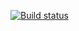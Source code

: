 [![Build status](https://ci.appveyor.com/api/projects/status/wuqe4fxwfrgy0379/branch/main?svg=true)](https://ci.appveyor.com/project/audov/gradle-bdd-au/branch/main)